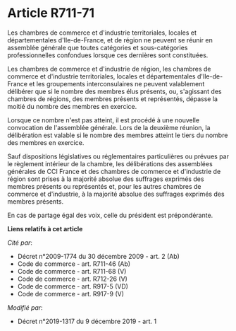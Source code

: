 # Article R711-71

Les chambres de commerce et d'industrie territoriales, locales et départementales d'Ile-de-France, et de région ne peuvent se
réunir en assemblée générale que toutes catégories et sous-catégories professionnelles confondues lorsque ces dernières sont
constituées.

Les chambres de commerce et d'industrie de région, les chambres de commerce et d'industrie territoriales, locales et
départementales d'Ile-de-France et les groupements interconsulaires ne peuvent valablement délibérer que si le nombre des
membres élus présents, ou, s'agissant des chambres de régions, des membres présents et représentés, dépasse la moitié du
nombre des membres en exercice.

Lorsque ce nombre n'est pas atteint, il est procédé à une nouvelle convocation de l'assemblée générale. Lors de la deuxième
réunion, la délibération est valable si le nombre des membres atteint le tiers du nombre des membres en exercice.

Sauf dispositions législatives ou réglementaires particulières ou prévues par le règlement intérieur de la chambre, les
délibérations des assemblées générales de CCI France et des chambres de commerce et d'industrie de région sont prises à la
majorité absolue des suffrages exprimés des membres présents ou représentés et, pour les autres chambres de commerce et
d'industrie, à la majorité absolue des suffrages exprimés des membres présents.

En cas de partage égal des voix, celle du président est prépondérante.

**Liens relatifs à cet article**

_Cité par_:

  - Décret n°2009-1774 du 30 décembre 2009 - art. 2 (Ab)
  - Code de commerce - art. R711-46 (Ab)
  - Code de commerce - art. R711-68 (V)
  - Code de commerce - art. R712-26 (V)
  - Code de commerce - art. R917-5 (VD)
  - Code de commerce - art. R917-9 (V)

_Modifié par_:

  - Décret n°2019-1317 du 9 décembre 2019 - art. 1
